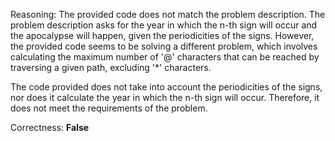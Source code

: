 Reasoning: 
The provided code does not match the problem description. The problem description asks for the year in which the n-th sign will occur and the apocalypse will happen, given the periodicities of the signs. However, the provided code seems to be solving a different problem, which involves calculating the maximum number of '@' characters that can be reached by traversing a given path, excluding '*' characters.

The code provided does not take into account the periodicities of the signs, nor does it calculate the year in which the n-th sign will occur. Therefore, it does not meet the requirements of the problem.

Correctness: **False**